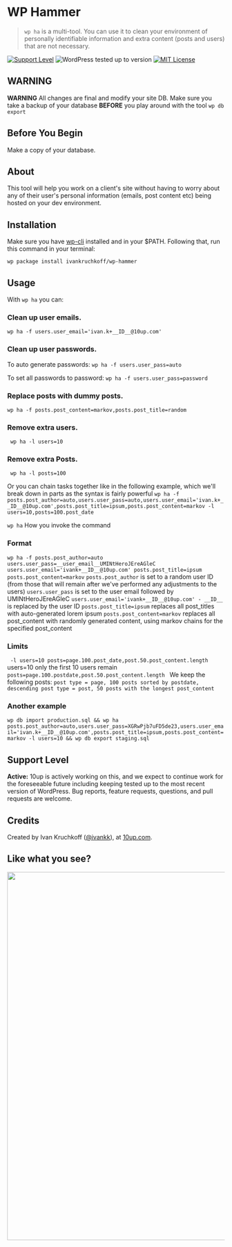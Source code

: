 # WP Hammer

> ``wp ha`` is a multi-tool. You can use it to clean your environment of personally identifiable information and extra content (posts and users) that are not necessary.

[![Support Level](https://img.shields.io/badge/support-active-green.svg)](#support-level) ![WordPress tested up to version](https://img.shields.io/badge/WordPress-v5.3%20tested-success.svg) [![MIT License](https://img.shields.io/github/license/10up/wp-hammer.svg)](https://github.com/10up/wp-hammer/blob/master/LICENSE.md)

## WARNING
__WARNING__ All changes are final and modify your site DB. Make sure you take a backup of your database __BEFORE__ you play around with the tool ``wp db export``

## Before You Begin
Make a copy of your database.

## About

This tool will help you work on a client's site without having to worry about any of their user's personal information (emails, post content etc) being hosted on your dev environment.

## Installation
Make sure you have [wp-cli](http://wp-cli.org/) installed and in your $PATH. Following that, run this command in your terminal:

`wp package install ivankruchkoff/wp-hammer`

## Usage

With ``wp ha`` you can:

### Clean up user emails.
``wp ha -f users.user_email='ivan.k+__ID__@10up.com'``

### Clean up user passwords.
To auto generate passwords:
``wp ha -f users.user_pass=auto``

To set all passwords to password:
``wp ha -f users.user_pass=password``

### Replace posts with dummy posts.
``wp ha -f posts.post_content=markov,posts.post_title=random``

### Remove extra users.
`` wp ha -l users=10``

### Remove extra Posts.
`` wp ha -l posts=100``


Or you can chain tasks together like in the following  example, which we'll break down in parts as the syntax is fairly powerful
`wp ha -f posts.post_author=auto,users.user_pass=auto,users.user_email='ivan.k+__ID__@10up.com',posts.post_title=ipsum,posts.post_content=markov -l users=10,posts=100.post_date`

``wp ha``
How you invoke the command

### Format
`
wp ha -f posts.post_author=auto users.user_pass=__user_email__UMINtHeroJEreAGleC users.user_email='ivank+__ID__@10up.com' posts.post_title=ipsum posts.post_content=markov
`
``posts.post_author`` is set to a random user ID (from those that will remain after we've performed any adjustments to the users)
`users.user_pass` is set to the user email followed by UMINtHeroJEreAGleC
`users.user_email='ivank+__ID__@10up.com' - __ID__` is replaced by the user ID
`posts.post_title=ipsum` replaces all post_titles with auto-generated lorem ipsum
`posts.post_content=markov` replaces all post_content with randomly generated content, using markov chains for the specified post_content


### Limits
`
-l users=10 posts=page.100.post_date,post.50.post_content.length`
users=10 only the first 10 users remain
`posts=page.100.postdate,post.50.post_content.length `
We keep the following posts:
 `post type = page, 100 posts sorted by postdate, descending
 post type = post, 50 posts with the longest post_content
 `


### Another example
`
wp db import production.sql &&
wp ha posts.post_author=auto,users.user_pass=XGRwPjb7uFD5de23,users.user_email='ivan.k+__ID__@10up.com',posts.post_title=ipsum,posts.post_content=markov -l users=10 &&
wp db export staging.sql
`

## Support Level

**Active:** 10up is actively working on this, and we expect to continue work for the foreseeable future including keeping tested up to the most recent version of WordPress.  Bug reports, feature requests, questions, and pull requests are welcome.

## Credits

Created by Ivan Kruchkoff ([@ivankk](https://profiles.wordpress.org/ivankk)), at [10up.com](http://10up.com).

## Like what you see?

<a href="http://10up.com/contact/"><img src="https://10up.com/uploads/2016/10/10up-Github-Banner.png" width="850"></a>


